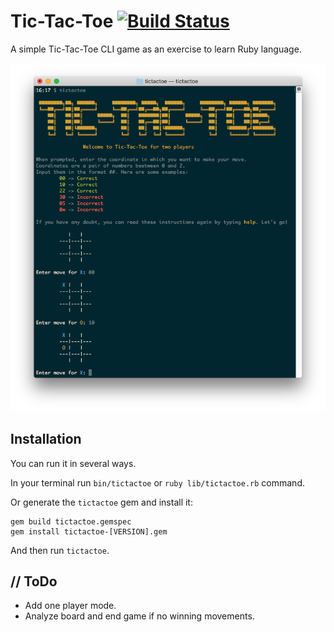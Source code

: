 # Tic-Tac-Toe [![Build Status](https://travis-ci.org/emenegro/tictactoe.svg?branch=master)](https://travis-ci.org/emenegro/tictactoe)

A simple Tic-Tac-Toe CLI game as an exercise to learn Ruby language.

![screenshot](etc/screenshot.png)

## Installation

You can run it in several ways. 

In your terminal run `bin/tictactoe` or `ruby lib/tictactoe.rb` command.

Or generate the `tictactoe` gem and install it:

```
gem build tictactoe.gemspec
gem install tictactoe-[VERSION].gem
```

And then run `tictactoe`.

## // ToDo

- Add one player mode.
- Analyze board and end game if no winning movements.
